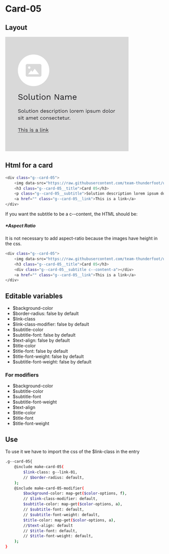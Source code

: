 # Card-05

## Layout

![alt text][card-05]

[card-05]: /src/img/global-components/card/card-05.png

## Html for a card

```sh
<div class="g--card-05">
    <img data-src="https://raw.githubusercontent.com/team-thunderfoot/ui/main/src/img/global-components/card/card-img-placeholder.png" src="/src/img/global-components/placeholder.jpg" alt="alt text" class="g--card-05__media g--lazy-01">
    <h3 class="g--card-05__title">Card 05</h3>
    <p class="g--card-05__subtitle">Solution description lorem ipsum dolor sit amet consectetur.</p>
    <a href="" class="g--card-05__link">This is a link</a>
</div>
```

If you want the subtitle to be a c--content, the HTML should be:

##### \*Aspect Ratio

It is not necessary to add aspect-ratio because the images have height in the css.
```sh
<div class="g--card-05">
    <img data-src="https://raw.githubusercontent.com/team-thunderfoot/ui/main/src/img/global-components/card/card-img-placeholder.png" src="/src/img/global-components/placeholder.jpg" alt="alt text" class="g--card-05__media g--lazy-01">
    <h3 class="g--card-05__title">Card 05</h3>
    <div class="g--card-05__subtitle c--content-a"></div>
    <a href="" class="g--card-05__link">This is a link</a>
</div>
```

## Editable variables

- $background-color
- $border-radius: false by default
- $link-class
- $link-class-modifier: false by default
- $subtitle-color
- $subtitle-font: false by default
- $text-align: false by default
- $title-color
- $title-font: false by default
- $title-font-weight: false by default
- $subtitle-font-weight: false by default

### For modifiers

- $background-color
- $subtitle-color
- $subtitle-font
- $subtitle-font-weight
- $text-align
- $title-color
- $title-font
- $title-font-weight

## Use

To use it we have to import the css of the $link-class in the entry

```sh
.g--card-05{
    @include make-card-05(
        $link-class: g--link-01,
        // $border-radius: default,
    );
    @include make-card-05-modifier(
        $background-color: map-get($color-options, f),
        // $link-class-modifier: default,
        $subtitle-color: map-get($color-options, a),
        // $subtitle-font: default,
        // $subtitle-font-weight: default,
        $title-color: map-get($color-options, a),
        //$text-align: default
        // $title-font: default,
        // $title-font-weight: default,
    );
}
```
